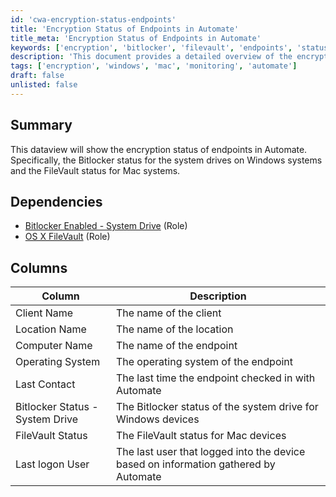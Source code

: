 ```yaml
---
id: 'cwa-encryption-status-endpoints'
title: 'Encryption Status of Endpoints in Automate'
title_meta: 'Encryption Status of Endpoints in Automate'
keywords: ['encryption', 'bitlocker', 'filevault', 'endpoints', 'status', 'automate']
description: 'This document provides a detailed overview of the encryption status of endpoints in ConnectWise Automate, focusing on Bitlocker for Windows systems and FileVault for Mac systems. It includes dependencies, columns, and descriptions relevant to monitoring encryption status.'
tags: ['encryption', 'windows', 'mac', 'monitoring', 'automate']
draft: false
unlisted: false
---
```

## Summary

This dataview will show the encryption status of endpoints in Automate. Specifically, the Bitlocker status for the system drives on Windows systems and the FileVault status for Mac systems.

## Dependencies

- [Bitlocker Enabled - System Drive](https://proval.itglue.com/DOC-5078775-7920473) (Role)
- [OS X FileVault](https://proval.itglue.com/DOC-5078775-8012797) (Role)

## Columns

| Column                           | Description                                                                                     |
|----------------------------------|-------------------------------------------------------------------------------------------------|
| Client Name                      | The name of the client                                                                          |
| Location Name                    | The name of the location                                                                        |
| Computer Name                    | The name of the endpoint                                                                        |
| Operating System                 | The operating system of the endpoint                                                            |
| Last Contact                     | The last time the endpoint checked in with Automate                                             |
| Bitlocker Status - System Drive  | The Bitlocker status of the system drive for Windows devices                                    |
| FileVault Status                 | The FileVault status for Mac devices                                                             |
| Last logon User                  | The last user that logged into the device based on information gathered by Automate             |

